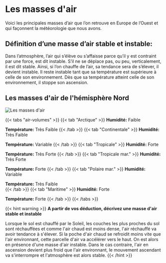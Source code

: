 # Les masses d'air
Voici les principales masses d’air que l’on retrouve en Europe de l’Ouest et qui façonnent la météorologie que nous avons.

## Définition d’une masse d’air stable et instable:

Dans l’atmosphère, l’air qui s’élève ou s’affaisse parce qu’il y est contraint par une force, est dit instable.
S’il ne se déplace pas, ou peu, verticalement, il est dit stable. Ainsi, si l’on chauffe de l’air, sa tendance sera de s’élever, il devient instable. Il reste instable tant que sa
température est supérieure à celle de son environnement. Dès que sa température atteint celle de son environnement, il stoppe son ascension.

## Les masses d'air de l'hémisphère Nord
![Les masses d'air](../images/air-volumes.png)

{{< tabs "air-volumes" >}}
{{< tab "Arctique" >}}
**Humidité:** Faible

**Température:** Très Faible 
{{< /tab >}}
{{< tab "Continentale" >}}
**Humidité:** Très Faible

**Température:** Variable
{{< /tab >}}
{{< tab "Tropicale" >}}
**Humidité:** Forte

**Température:** Très Forte 
{{< /tab >}}
{{< tab "Tropicale mar." >}}
**Humidité:** Très Forte

**Température:** Forte 
{{< /tab >}}
{{< tab "Polaire mar." >}}
**Humidité:** Variable

**Température:** Très Faible  
{{< /tab >}}
{{< tab "Maritime" >}}
**Humidité:** Forte

**Température:** Forte 
{{< /tab >}}
{{< /tabs >}}

{{< hint warning >}}
**A partir de vos déduction, décrivez une masse d'air stable et instable** 

Lorsque le sol est chauffé par le Soleil, les couches les plus proches du sol sont réchauffées et comme l'air chaud est moins dense, l'air réchauffé va avoir tendance à s'élever.
 Si la poche d'air chaud se refroidit moins vite que l'air environnant, cette parcelle d'air va accélérer vers le haut. On est alors en présence d'une masse d'air instable. 
 Dans le cas contraire, l'air en ascension devient plus froid que l'air environnant, le mouvement ascendant va s'interrompre et l'atmosphère est alors stable.
{{< /hint >}}
